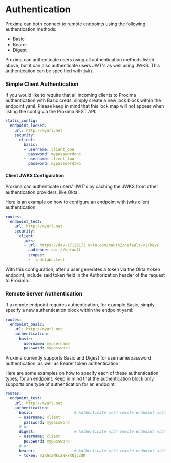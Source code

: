 # Authentication

Proxima can both connect to remote endpoints using the following authentication methods:

- Basic  
- Bearer  
- Digest

Proxima can authenticate users using all authentication methods listed above, but it can also authenticate users JWT's as well using JWKS. This authentication can be specified with `jwks`.


### Simple Client Authentication

If you would like to require that all incoming clients to Proxima authentication with Basic creds, simply create a new lock block within the endpoint yaml. Please keep in mind that this lock map will not appear when listing the config via the Proxima REST API:

```yaml
static_config:
  endpoint_locked:
    url: http://myurl.net
    security:
      client:
        basic:
        - username: client_one
          password: mypasswordone
        - username: client_two
          password: mypasswordtwo
```

#### Client JWKS Configuration

Proxima can authenticate users' JWT's by caching the JWKS from other authentication providers, like Okta. 

Here is an example on how to configure an endpoint with jwks client authentication:

```yaml
routes:
  endpoint_test:
    url: http://myurl.net
    security:
      client:
        jwks:
        - url: https://dev-17129172.okta.com/oauth2/default/v1/keys
          audience: api://default
          scopes:
          - findelabs.test
```

With this configuration, after a user generates a token via the Okta /token endpoint, include said token field in the Authorization header of the request to Proxima.

### Remote Server Authentication

If a remote endpoint requires authentication, for example Basic, simply specify a new authentication block within the endpoint yaml:

```yaml
routes:
  endpoint_basic:
    url: http://myurl.net
    authentication:
      basic:
        username: myusername
        password: mypassword
```

Proxima currently supports Basic and Digest for username/password authentication, as well as Bearer token authentication. 

Here are some examples on how to specify each of these authentication types, for an endpoint. Keep in mind that the authentication block only supports one type of authentication for an endpoint:

```yaml
routes:
  endpoint_test:
    url: http://myurl.net
    authentication:
      basic:                  # Authenticate with remote endpoint with Basic or
      - username: client
        password: mypassword
      # or
      digest:                 # Authenticate with remote endpoint with Digest or
      - username: client
        password: mypassword
      # or
      bearer:                 # Authenticate with remote endpoint with Token
      - token: Y2Rhc2Nkc2NkYXNjc2QK


